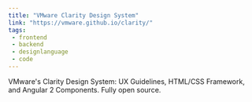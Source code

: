 ```yaml
---
title: "VMware Clarity Design System"
link: "https://vmware.github.io/clarity/"
tags:
 - frontend
 - backend
 - designlanguage
 - code
---
```


VMware's Clarity Design System: UX Guidelines, HTML/CSS Framework, and Angular 2 Components. Fully open source.
